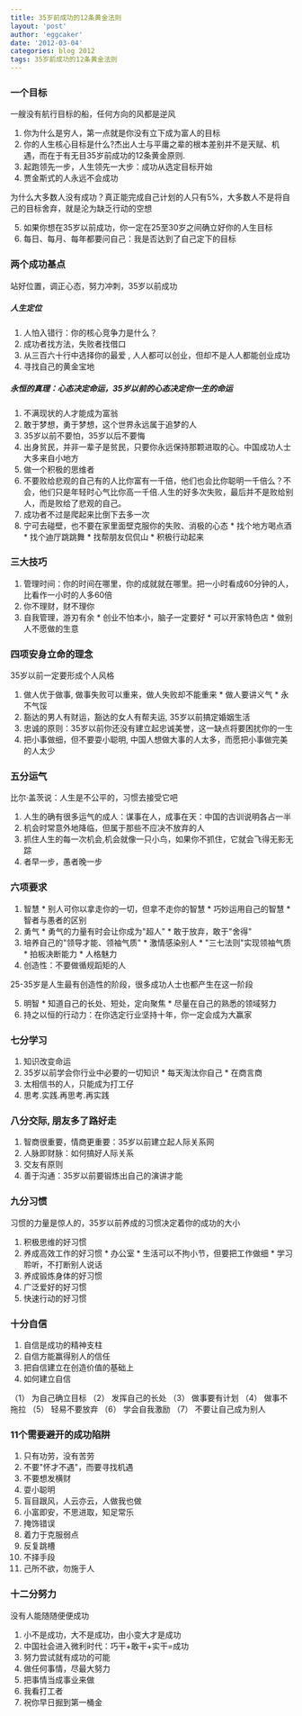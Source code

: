 ```yaml
---
title: 35岁前成功的12条黄金法则 
layout: 'post'
author: 'eggcaker'
date: '2012-03-04'
categories: blog 2012
tags: 35岁前成功的12条黄金法则
---
```



### 一个目标

一艘没有航行目标的船，任何方向的风都是逆风

  1. 你为什么是穷人，第一点就是你没有立下成为富人的目标 
  2. 你的人生核心目标是什么?杰出人士与平庸之辈的根本差别并不是天赋、机遇，而在于有无目35岁前成功的12条黄金原则. 
  3. 起跑领先一步，人生领先一大步：成功从选定目标开始 
  4. 贾金斯式的人永远不会成功 

为什么大多数人没有成功？真正能完成自己计划的人只有5%，大多数人不是将自己的目标舍弃，就是沦为缺乏行动的空想

  5. 如果你想在35岁以前成功，你一定在25至30岁之间确立好你的人生目标 
  6. 每日、每月、每年都要问自己：我是否达到了自己定下的目标 

### 两个成功基点

站好位置，调正心态，努力冲刺，35岁以前成功

##### 人生定位

  1. 人怕入错行：你的核心竞争力是什么？ 
  2. 成功者找方法，失败者找借口 
  3. 从三百六十行中选择你的最爱 , 人人都可以创业，但却不是人人都能创业成功 
  4. 寻找自己的黄金宝地 

##### 永恒的真理：心态决定命运，35岁以前的心态决定你一生的命运

  1. 不满现状的人才能成为富翁 
  2. 敢于梦想，勇于梦想，这个世界永远属于追梦的人 
  3. 35岁以前不要怕，35岁以后不要悔 
  4. 出身贫民，并非一辈子是贫民，只要你永远保持那颗进取的心。中国成功人士大多来自小地方 
  5. 做一个积极的思维者 
  6. 不要败给悲观的自己有的人比你富有一千倍，他们也会比你聪明一千倍么？不会，他们只是年轻时心气比你高一千倍.人生的好多次失败，最后并不是败给别人，而是败给了悲观的自己。 
  7. 成功者不过是爬起来比倒下去多一次 
  8. 宁可去碰壁，也不要在家里面壁克服你的失败、消极的心态 
    * 找个地方喝点酒 
    * 找个迪厅跳跳舞 
    * 找帮朋友侃侃山 
    * 积极行动起来 

### 三大技巧

  1. 管理时间：你的时间在哪里，你的成就就在哪里。把一小时看成60分钟的人，比看作一小时的人多60倍 
  2. 你不理财，财不理你 
  3. 自我管理，游刃有余 
    * 创业不怕本小，脑子一定要好 
    * 可以开家特色店 
    * 做别人不愿做的生意 

### 四项安身立命的理念

35岁以前一定要形成个人风格

  1. 做人优于做事, 做事失败可以重来，做人失败却不能重来 
    * 做人要讲义气 
    * 永不气馁 
  2. 豁达的男人有财运，豁达的女人有帮夫运, 35岁以前搞定婚姻生活 
  3. 忠诚的原则：35岁以前你还没有建立起忠诚美誉，这一缺点将要困扰你的一生 
  4. 把小事做细，但不要耍小聪明, 中国人想做大事的人太多，而愿把小事做完美的人太少 

### 五分运气

比尔·盖茨说：人生是不公平的，习惯去接受它吧

  1. 人生的确有很多运气的成人：谋事在人，成事在天：中国的古训说明各占一半 
  2. 机会时常意外地降临，但属于那些不应决不放弃的人 
  3. 抓住人生的每一次机会,机会就像一只小鸟，如果你不抓住，它就会飞得无影无踪 
  4. 者早一步，愚者晚一步 

### 六项要求

  1. 智慧 
    * 别人可你以拿走你的一切，但拿不走你的智慧 
    * 巧妙运用自己的智慧 
    * 智者与愚者的区别 
  2. 勇气 
    * 勇气的力量有时会让你成为"超人" 
    * 敢于放弃，敢于"舍得" 
  3. 培养自己的"领导才能、领袖气质" 
    * 激情感染别人 
    * "三七法则"实现领袖气质 
    * 拍板决断能力 
    * 人格魅力 
  4. 创造性：不要做循规蹈矩的人 

25-35岁是人生最有创造性的阶段，很多成功人士也都产生在这一阶段

  5. 明智 
    * 知道自己的长处、短处，定向聚焦 
    * 尽量在自己的熟悉的领域努力 
  6. 持之以恒的行动力：在你选定行业坚持十年，你一定会成为大赢家 

### 七分学习

  1. 知识改变命运 
  2. 35岁以前学会你行业中必要的一切知识 
    * 每天淘汰你自己 
    * 在商言商 
  3. 太相信书的人，只能成为打工仔 
  4. 思考.实践.再思考.再实践 

### 八分交际, 朋友多了路好走

  1. 智商很重要，情商更重要：35岁以前建立起人际关系网 
  2. 人脉即财脉：如何搞好人际关系 
  3. 交友有原则 
  4. 善于沟通：35岁以前要锻炼出自己的演讲才能 

### 九分习惯

习惯的力量是惊人的，35岁以前养成的习惯决定着你的成功的大小

  1. 积极思维的好习惯 
  2. 养成高效工作的好习惯 
    * 办公室 
    * 生活可以不拘小节，但要把工作做细 
    * 学习聆听，不打断别人说话 
  3. 养成锻炼身体的好习惯 
  4. 广泛爱好的好习惯 
  5. 快速行动的好习惯 

### 十分自信

  1. 自信是成功的精神支柱 
  2. 自信方能赢得别人的信任 
  3. 把自信建立在创造价值的基础上 
  4. 如何建立自信 

（1） 为自己确立目标 （2） 发挥自己的长处 （3） 做事要有计划 （4） 做事不拖拉 （5） 轻易不要放弃 （6） 学会自我激励 （7）
不要让自己成为别人

### 11个需要避开的成功陷阱

  1. 只有功劳，没有苦劳 
  2. 不要"怀才不遇"，而要寻找机遇 
  3. 不要想发横财 
  4. 耍小聪明 
  5. 盲目跟风，人云亦云，人做我也做 
  6. 小富即安，不思进取，知足常乐 
  7. 掩饰错误 
  8. 着力于克服弱点 
  9. 反复跳槽 
  10. 不择手段 
  11. 己所不欲，勿施于人 

### 十二分努力

没有人能随随便便成功

  1. 小不是成功，大不是成功，由小变大才是成功 
  2. 中国社会进入微利时代：巧干+敢干+实干=成功 
  3. 努力尝试就有成功的可能 
  4. 做任何事情，尽最大努力 
  5. 把事情当成事业来做 
  6. 我看打工者 
  7. 祝你早日掘到第一桶金 

